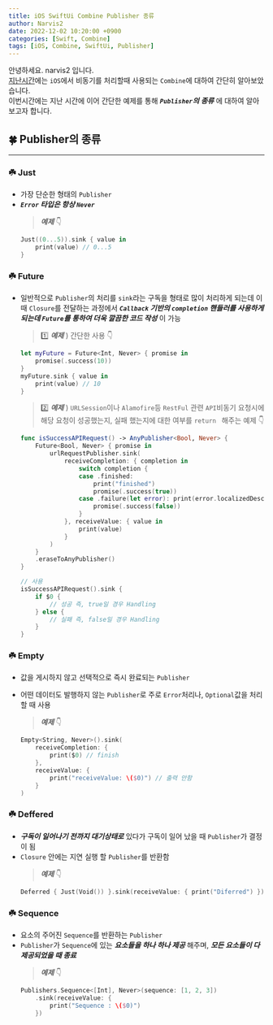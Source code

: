 ```yaml
---
title: iOS SwiftUi Combine Publisher 종류
author: Narvis2
date: 2022-12-02 10:20:00 +0900
categories: [Swift, Combine]
tags: [iOS, Combine, SwiftUi, Publisher]
---
```


안녕하세요. narvis2 입니다.  
[지난시간](https://narvis2.github.io/posts/iOS-Swift-Combine-Basic/)에는 `iOS`에서 비동기를 처리할때 사용되는 `Combine`에 대하여 간단히 알아보았습니다.  
이번시간에는 지난 시간에 이어 간단한 예제를 통해 **_`Publisher`의 종류_** 에 대하여 알아보고자 합니다.

## 🍀 Publisher의 종류

---

### ☘️ Just

- 가장 단순한 형태의 `Publisher`
- **_`Error` 타입은 항상 `Never`_**
  > **_예제_** 👇
  ```swift
  Just((0...5)).sink { value in
      print(value) // 0...5
  }
  ```

### ☘️ Future

- 일반적으로 `Publisher`의 처리를 `sink`라는 구독을 형태로 많이 처리하게 되는데 이 때 `Closure`를 전달하는 과정에서 **_`Callback` 기반의 `completion` 핸들러를 사용하게 되는데 `Future`를 통하여 더욱 깔끔한 코드 작성_** 이 가능

  > 1️⃣ **_예제_** ) 간단한 사용 👇

  ```swift
  let myFuture = Future<Int, Never> { promise in
      promise(.success(10))
  }
  myFuture.sink { value in
      print(value) // 10
  }
  ```

  > 2️⃣ **_예제_** ) `URLSession`이나 `Alamofire`등 `RestFul` 관련 `API`비동기 요청시에 해당 요청이 성공했는지, 실패 했는지에 대한 여부를 `return ` 해주는 예제 👇

  ```swift
  func isSuccessAPIRequest() -> AnyPublisher<Bool, Never> {
      Future<Bool, Never> { promise in
          urlRequestPublisher.sink(
              receiveCompletion: { completion in
                  switch completion {
                  case .finished:
                      print("finished")
                      promise(.success(true))
                  case .failure(let error): print(error.localizedDescription)
                      promise(.success(false))
                  }
              }, receiveValue: { value in
                  print(value)
              }
          )
      }
      .eraseToAnyPublisher()
  }

  // 사용
  isSuccessAPIRequest().sink {
      if $0 {
          // 성공 즉, true일 경우 Handling
      } else {
          // 실패 즉, false일 경우 Handling
      }
  }
  ```

### ☘️ Empty

- 값을 게시하지 않고 선택적으로 즉시 완료되는 `Publisher`
- 어떤 데이터도 발행하지 않는 `Publisher`로 주로 `Error`처리나, `Optional`값을 처리할 때 사용

  > **_예제_** 👇

  ```swift
  Empty<String, Never>().sink(
      receiveCompletion: {
          print($0) // finish
      },
      receiveValue: {
          print("receiveValue: \($0)") // 출력 안함
      }
  )
  ```

### ☘️ Deffered

- **_구독이 일어나기 전까지 대기상태로_** 있다가 구독이 일어 났을 때 `Publisher`가 결정이 됨
- `Closure` 안에는 지연 실행 할 `Publisher`를 반환함
  > **_예제_** 👇
  ```swift
  Deferred { Just(Void()) }.sink(receiveValue: { print("Diferred") })
  ```

### ☘️ Sequence

- 요소의 주어진 `Sequence`를 반환하는 `Publisher`
- `Publisher`가 `Sequence`에 있는 **_요소들을 하나 하나 제공_** 해주며, **_모든 요소들이 다 제공되었을 때 종료_**
  > **_예제_** 👇
  ```swift
  Publishers.Sequence<[Int], Never>(sequence: [1, 2, 3])
      .sink(receiveValue: {
          print("Sequence : \($0)")
      })
  ```
